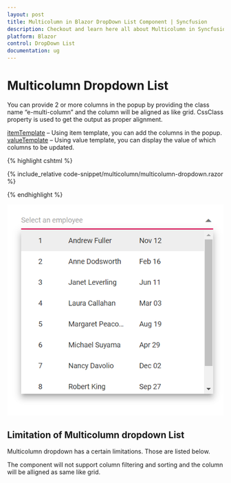 ```yaml
---
layout: post
title: Multicolumn in Blazor DropDown List Component | Syncfusion
description: Checkout and learn here all about Multicolumn in Syncfusion Blazor DropDown List component and much more.
platform: Blazor
control: DropDown List
documentation: ug
---
```


# Multicolumn Dropdown List

You can provide 2 or more columns in the popup by providing the class name “e-multi-column” and the column will be aligned as like grid. CssClass property is used to get the output as proper alignment.

[itemTemplate](https://blazor.syncfusion.com/documentation/dropdown-list/templates#item-template) – Using item template, you can add the columns in the popup.
[valueTemplate](https://blazor.syncfusion.com/documentation/dropdown-list/templates#value-template) – Using value template, you can display the value of which columns to be updated.

{% highlight cshtml %}

{% include_relative code-snippet/multicolumn/multicolumn-dropdown.razor %}

{% endhighlight %}

![Blazor DropdownList with cascading](./images/multicolumn/blazor_dropdown_multicolumn.png)

## Limitation of Multicolumn dropdown List

Multicolumn dropdown has a certain limitations. Those are listed below.

The component will not support column filtering and sorting and the column will be alligned as same like grid.

